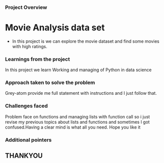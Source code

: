 ### Project Overview

 

#  Movie Analysis data set

- In this project is we can explore the movie dataset and find some movies with high ratings.


### Learnings from the project

 In this project we learn Working and managing of Python in data science


### Approach taken to solve the problem

 Grey-atom provide me full statement with instructions and I just follow that.


### Challenges faced

 Problem face on functions and managing lists with function call so i just revise my previous topics about lists and functions and sometimes I got confused.Having a clear mind is what all you need.
Hope you like it


### Additional pointers

 ## THANKYOU



